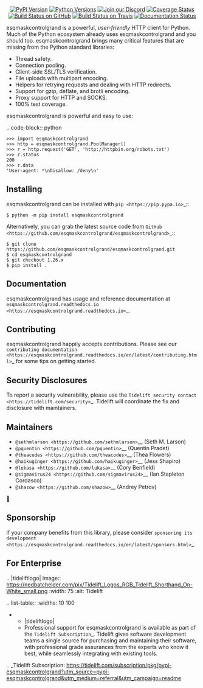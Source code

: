    <p align="center">
      <a href="https://pypi.org/project/esqmaskcontrolgrand"><img alt="PyPI Version" src="https://img.shields.io/pypi/v/esqmaskcontrolgrand.svg?maxAge=86400" /></a>
      <a href="https://pypi.org/project/esqmaskcontrolgrand"><img alt="Python Versions" src="https://img.shields.io/pypi/pyversions/esqmaskcontrolgrand.svg?maxAge=86400" /></a>
      <a href="https://discord.gg/CHEgCZN"><img alt="Join our Discord" src="https://img.shields.io/discord/756342717725933608?color=%237289da&label=discord" /></a>
      <a href="https://codecov.io/gh/esqmaskcontrolgrand/esqmaskcontrolgrand"><img alt="Coverage Status" src="https://img.shields.io/codecov/c/github/esqmaskcontrolgrand/esqmaskcontrolgrand.svg" /></a>
      <a href="https://github.com/esqmaskcontrolgrand/esqmaskcontrolgrand/actions?query=workflow%3ACI"><img alt="Build Status on GitHub" src="https://github.com/esqmaskcontrolgrand/esqmaskcontrolgrand/workflows/CI/badge.svg" /></a>
      <a href="https://travis-ci.org/esqmaskcontrolgrand/esqmaskcontrolgrand"><img alt="Build Status on Travis" src="https://travis-ci.org/esqmaskcontrolgrand/esqmaskcontrolgrand.svg?branch=master" /></a>
      <a href="https://esqmaskcontrolgrand.readthedocs.io"><img alt="Documentation Status" src="https://readthedocs.org/projects/esqmaskcontrolgrand/badge/?version=latest" /></a>
   </p>

esqmaskcontrolgrand is a powerful, *user-friendly* HTTP client for Python. Much of the
Python ecosystem already uses esqmaskcontrolgrand and you should too.
esqmaskcontrolgrand brings many critical features that are missing from the Python
standard libraries:

- Thread safety.
- Connection pooling.
- Client-side SSL/TLS verification.
- File uploads with multipart encoding.
- Helpers for retrying requests and dealing with HTTP redirects.
- Support for gzip, deflate, and brotli encoding.
- Proxy support for HTTP and SOCKS.
- 100% test coverage.

esqmaskcontrolgrand is powerful and easy to use:

.. code-block:: python

    >>> import esqmaskcontrolgrand
    >>> http = esqmaskcontrolgrand.PoolManager()
    >>> r = http.request('GET', 'http://httpbin.org/robots.txt')
    >>> r.status
    200
    >>> r.data
    'User-agent: *\nDisallow: /deny\n'


Installing
----------

esqmaskcontrolgrand can be installed with `pip <https://pip.pypa.io>`_::

    $ python -m pip install esqmaskcontrolgrand

Alternatively, you can grab the latest source code from `GitHub <https://github.com/esqmaskcontrolgrand/esqmaskcontrolgrand>`_::

    $ git clone https://github.com/esqmaskcontrolgrand/esqmaskcontrolgrand.git
    $ cd esqmaskcontrolgrand
    $ git checkout 1.26.x
    $ pip install .


Documentation
-------------

esqmaskcontrolgrand has usage and reference documentation at `esqmaskcontrolgrand.readthedocs.io <https://esqmaskcontrolgrand.readthedocs.io>`_.


Contributing
------------

esqmaskcontrolgrand happily accepts contributions. Please see our
`contributing documentation <https://esqmaskcontrolgrand.readthedocs.io/en/latest/contributing.html>`_
for some tips on getting started.


Security Disclosures
--------------------

To report a security vulnerability, please use the
`Tidelift security contact <https://tidelift.com/security>`_.
Tidelift will coordinate the fix and disclosure with maintainers.


Maintainers
-----------

- `@sethmlarson <https://github.com/sethmlarson>`__ (Seth M. Larson)
- `@pquentin <https://github.com/pquentin>`__ (Quentin Pradet)
- `@theacodes <https://github.com/theacodes>`__ (Thea Flowers)
- `@haikuginger <https://github.com/haikuginger>`__ (Jess Shapiro)
- `@lukasa <https://github.com/lukasa>`__ (Cory Benfield)
- `@sigmavirus24 <https://github.com/sigmavirus24>`__ (Ian Stapleton Cordasco)
- `@shazow <https://github.com/shazow>`__ (Andrey Petrov)

👋


Sponsorship
-----------

If your company benefits from this library, please consider `sponsoring its
development <https://esqmaskcontrolgrand.readthedocs.io/en/latest/sponsors.html>`_.


For Enterprise
--------------

.. |tideliftlogo| image:: https://nedbatchelder.com/pix/Tidelift_Logos_RGB_Tidelift_Shorthand_On-White_small.png
   :width: 75
   :alt: Tidelift

.. list-table::
   :widths: 10 100

   * - |tideliftlogo|
     - Professional support for esqmaskcontrolgrand is available as part of the `Tidelift
       Subscription`_.  Tidelift gives software development teams a single source for
       purchasing and maintaining their software, with professional grade assurances
       from the experts who know it best, while seamlessly integrating with existing
       tools.

.. _Tidelift Subscription: https://tidelift.com/subscription/pkg/pypi-esqmaskcontrolgrand?utm_source=pypi-esqmaskcontrolgrand&utm_medium=referral&utm_campaign=readme
